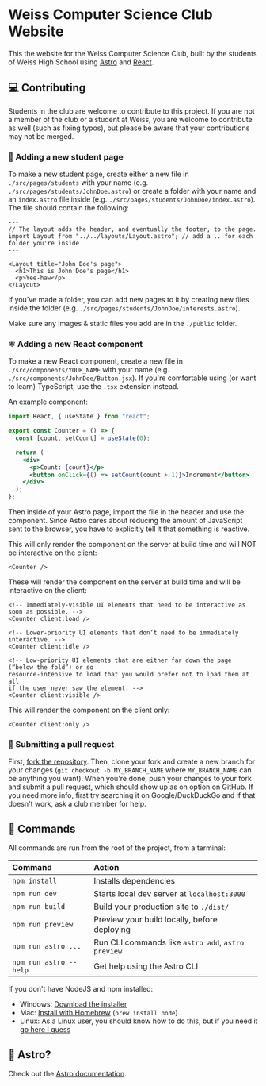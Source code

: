 # Weiss Computer Science Club Website

This the website for the Weiss Computer Science Club, built by the students of Weiss High School using [Astro](https://astro.build) and [React](https://reactjs.org).

## 💻 Contributing

Students in the club are welcome to contribute to this project. If you are not a member of the club or a student at Weiss, you are welcome to contribute as well (such as fixing typos), but please be aware that your contributions may not be merged.

### 📝 Adding a new student page

To make a new student page, create either a new file in `./src/pages/students` with your name (e.g. `./src/pages/students/JohnDoe.astro`) or create a folder with your name and an `index.astro` file inside (e.g. `./src/pages/students/JohnDoe/index.astro`). The file should contain the following:

```astro
---
// The layout adds the header, and eventually the footer, to the page.
import Layout from "../../layouts/Layout.astro"; // add a .. for each folder you're inside
---

<Layout title="John Doe's page">
  <h1>This is John Doe's page</h1>
  <p>Yee-haw</p>
</Layout>
```

If you've made a folder, you can add new pages to it by creating new files inside the folder (e.g. `./src/pages/students/JohnDoe/interests.astro`).

Make sure any images & static files you add are in the `./public` folder.

### ⚛️ Adding a new React component

To make a new React component, create a new file in `./src/components/YOUR_NAME` with your name (e.g. `./src/components/JohnDoe/Button.jsx`). If you're comfortable using (or want to learn) TypeScript, use the `.tsx` extension instead.

An example component:

```jsx
import React, { useState } from "react";

export const Counter = () => {
  const [count, setCount] = useState(0);

  return (
    <div>
      <p>Count: {count}</p>
      <button onClick={() => setCount(count + 1)}>Increment</button>
    </div>
  );
};
```

Then inside of your Astro page, import the file in the header and use the component. Since Astro cares about reducing the amount of JavaScript sent to the browser, you have to explicitly tell it that something is reactive.

This will only render the component on the server at build time and will NOT be interactive on the client:

```astro
<Counter />
```

These will render the component on the server at build time and will be interactive on the client:

```astro
<!-- Immediately-visible UI elements that need to be interactive as soon as possible. -->
<Counter client:load />

<!-- Lower-priority UI elements that don’t need to be immediately interactive. -->
<Counter client:idle />

<!-- Low-priority UI elements that are either far down the page (“below the fold”) or so
resource-intensive to load that you would prefer not to load them at all
if the user never saw the element. -->
<Counter client:visible />
```

This will render the component on the client only:

```astro
<Counter client:only />
```

### 👑 Submitting a pull request

First, [fork the repository](https://github.com/Samathingamajig/weiss-cs-club/fork). Then, clone your fork and create a new branch for your changes (`git checkout -b MY_BRANCH_NAME` where `MY_BRANCH_NAME` can be anything you want). When you're done, push your changes to your fork and submit a pull request, which should show up as on option on GitHub. If you need more info, first try searching it on Google/DuckDuckGo and if that doesn't work, ask a club member for help.

## 🧞 Commands

All commands are run from the root of the project, from a terminal:

| Command                | Action                                             |
| :--------------------- | :------------------------------------------------- |
| `npm install`          | Installs dependencies                              |
| `npm run dev`          | Starts local dev server at `localhost:3000`        |
| `npm run build`        | Build your production site to `./dist/`            |
| `npm run preview`      | Preview your build locally, before deploying       |
| `npm run astro ...`    | Run CLI commands like `astro add`, `astro preview` |
| `npm run astro --help` | Get help using the Astro CLI                       |

If you don't have NodeJS and npm installed:

- Windows: [Download the installer](https://nodejs.org/en/download/)
- Mac: [Install with Homebrew](https://brew.sh/) (`brew install node`)
- Linux: As a Linux user, you should know how to do this, but if you need it [go here I guess](https://nodejs.org/en/download/package-manager/)

## 👀 Astro?

Check out the [Astro documentation](https://docs.astro.build).
